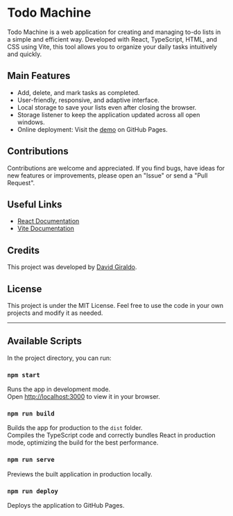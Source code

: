 # Todo Machine

Todo Machine is a web application for creating and managing to-do lists in a simple and efficient way. Developed with React, TypeScript, HTML, and CSS using Vite, this tool allows you to organize your daily tasks intuitively and quickly.

## Main Features

- Add, delete, and mark tasks as completed.
- User-friendly, responsive, and adaptive interface.
- Local storage to save your lists even after closing the browser.
- Storage listener to keep the application updated across all open windows.
- Online deployment: Visit the [demo](https://davidegiraldo.github.io/todo-machine/) on GitHub Pages.

## Contributions

Contributions are welcome and appreciated. If you find bugs, have ideas for new features or improvements, please open an "Issue" or send a "Pull Request".

## Useful Links

- [React Documentation](https://reactjs.org/docs/getting-started.html)
- [Vite Documentation](https://vitejs.dev/guide/)

## Credits

This project was developed by [David Giraldo](https://github.com/DavidEGiraldo).

## License

This project is under the MIT License. Feel free to use the code in your own projects and modify it as needed.

------------------

## Available Scripts

In the project directory, you can run:

### `npm start`

Runs the app in development mode.\
Open [http://localhost:3000](http://localhost:3000) to view it in your browser.

### `npm run build`

Builds the app for production to the `dist` folder.\
Compiles the TypeScript code and correctly bundles React in production mode, optimizing the build for the best performance.

### `npm run serve`

Previews the built application in production locally.

### `npm run deploy`

Deploys the application to GitHub Pages.
